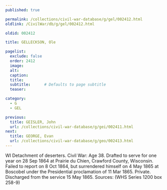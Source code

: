 ```yaml
---
published: true

permalink: /collections/civil-war-database/g/gel/002412.html
oldlink: /CivilWar/db/g/gel/002412.html

oldid: 002412

title: GELLECKSON, Ole

pagelist:
  exclude: false
  order: 2412
  image: 
  alt:
  caption:
  title:
  subtitle:      # Defaults to page subtitle
  teaser:

category: 
  - G 
  - GEL

previous:
  title: GEISLER, John
  url: /collections/civil-war-database/g/gei/002411.html  
next:
  title: GEORGE, Evan
  url: /collections/civil-war-database/g/geo/002413.html   
---
```

WI Detachment of deserters. Civil War: Age 38. Drafted to serve for one year on 28 Sep 1864 at Prairie du Chien, Crawford County, Wisconsin. Failed to report on 8 Oct 1864, but surrendered himself on 4 May 1865 at Boscobel under the Presidential proclamation of 11 Mar 1865. Private. Discharged from the service 15 May 1865. Sources: (WHS Series 1200 box 258-9)